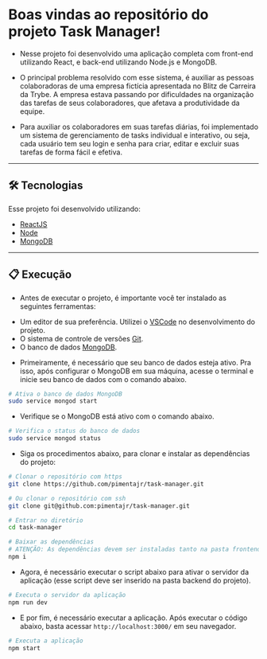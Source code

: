 # Boas vindas ao repositório do projeto Task Manager!

- Nesse projeto foi desenvolvido uma aplicação completa com front-end utilizando React, e back-end utilizando Node.js e MongoDB. 

- O principal problema resolvido com esse sistema, é auxiliar as pessoas colaboradoras de uma empresa fictícia apresentada no Blitz de Carreira da Trybe. A empresa estava passando por dificuldades na organização das tarefas de seus colaboradores, que afetava a produtividade da equipe.

- Para auxiliar os colaboradores em suas tarefas diárias, foi implementado um sistema de gerenciamento de tasks individual e interativo, ou seja, cada usuário tem seu login e senha para criar, editar e excluir suas tarefas de forma fácil e efetiva.

---

## 🛠 Tecnologias

Esse projeto foi desenvolvido utilizando:

* [ReactJS](https://reactjs.org/)
* [Node](https://nodejs.org/)
* [MongoDB](https://www.mongodb.com/)

---

## 📋 Execução

- Antes de executar o projeto, é importante você ter instalado as seguintes ferramentas:

* Um editor de sua preferência. Utilizei o [VSCode](https://code.visualstudio.com) no desenvolvimento do projeto.
* O sistema de controle de versões [Git](https://git-scm.com).
* O banco de dados [MongoDB](https://www.mongodb.com/).

- Primeiramente, é necessário que seu banco de dados esteja ativo. Pra isso, após configurar o MongoDB em sua máquina, acesse o terminal e inicie seu banco de dados com o comando abaixo.

```bash
# Ativa o banco de dados MongoDB
sudo service mongod start
```

- Verifique se o MongoDB está ativo com o comando abaixo.

```bash
# Verifica o status do banco de dados
sudo service mongod status
```

- Siga os procedimentos abaixo, para clonar e instalar as dependências do projeto:

```bash
# Clonar o repositório com https
git clone https://github.com/pimentajr/task-manager.git

# Ou clonar o repositório com ssh
git clone git@github.com:pimentajr/task-manager.git

# Entrar no diretório
cd task-manager

# Baixar as dependências
# ATENÇÃO: As dependências devem ser instaladas tanto na pasta frontend, quanto backend!
npm i
```

- Agora, é necessário executar o script abaixo para ativar o servidor da aplicação (esse script deve ser inserido na pasta backend do projeto).

```bash
# Executa o servidor da aplicação
npm run dev
```

- E por fim, é necessário executar a aplicação. Após executar o código abaixo, basta acessar `http://localhost:3000/` em seu navegador.

```bash
# Executa a aplicação
npm start
```




